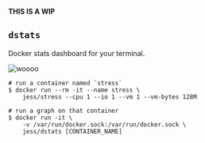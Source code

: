 **THIS IS A WIP**

## `dstats`
Docker stats dashboard for your terminal.

![woooo](ss.png)

```console
# run a container named `stress`
$ docker run --rm -it --name stress \
    jess/stress --cpu 1 --io 1 --vm 1 --vm-bytes 128M

# run a graph on that container
$ docker run -it \
    -v /var/run/docker.sock:/var/run/docker.sock \
    jess/dstats [CONTAINER_NAME]
```
